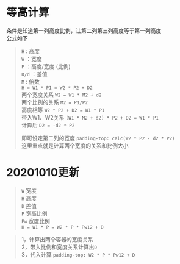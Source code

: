 # 等高计算 
条件是知道第一列高度比例，让第二列第三列高度等于第一列高度  
公式如下
> `H` : 高度   
> `W` ：宽度   
> `P` ：高度/宽度 (比例)  
> `D/d` ：差值  
> `M` : 倍数     
> `H = W1 * P1 = W2 * P2 + D2`    
> 两个宽度关系 `W2 = W1 * M2 + d2`    
> 两个比例的关系 `M2 = P1/P2`     
> 高度相等 `W2 * P2 + D2 = W1 * P1`  
> 带入W1、W2关系  `(W1 * M2 + d2) * P2 + D2 = W1 * P1`  
> 计算后 `D2 = -d2 * P2`  
> 
> 即可设定第二列的宽度 `padding-top: calc(W2 * P2 - d2 * P2)`  
> 这里重点就是计算两个宽度的关系和比例大小  


# 20201010更新
>  `W` 宽度  
>  `H` 高度  
>  `D` 差值  
>  `P` 宽高比例  
>  `Pw`  宽度比例  
>  `H = W1 * P = W2 * P * Pw12 + D`  

>  1，计算出两个容器的宽度关系  
>  2，带入比例和宽度关系计算出`D`  
>  3，代入计算 `padding-top: W2 * P * Pw12 + D`

